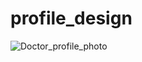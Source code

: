 # profile_design

![Doctor_profile_photo](https://github.com/user-attachments/assets/37a20bc5-f7a0-43e2-8e5d-60546ea51426)
